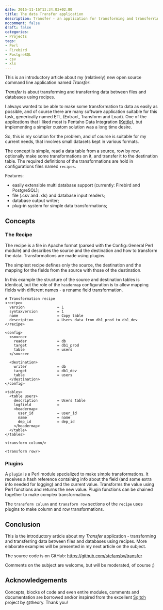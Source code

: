 ```yaml
---
date: 2015-11-16T13:34:03+02:00
title: The data Transfer application
description: Transfer - an application for transforming and transferring data
nocomment: false
draft: false
categories:
- Projects
tags:
- Perl
- Firebird
- PostgreSQL
- csv
- xls
---
```


This is an introductory article about my (relatively) new open source
command line application named *Transfer*.

*Transfer* is about transforming and transferring data between files and
databases using recipes.

<!--more-->

I always wanted to be able to make some transformation to data as
easily as possible, and of course there are many software application
suitable for this task, generically named ETL (Extract, Transform and
Load).  One of the applications that I liked most is Pentaho Data
Integration
([Kettle](http://community.pentaho.com/projects/data-integration/)),
but implementing a simpler custom solution was a long time desire.

So, this is my solution for the problem, and of course is suitable for
my current needs, that involves small datasets kept in various
formats.

The concept is simple, read a data table from a source, row by row,
optionally make some transformations on it, and transfer it to the
destination table.  The required definitions of the transformations
are hold in configurations files named `recipes`.


Features:

- easily extensible multi database support (currently: Firebird and PostgreSQL);
- file (.csv and .xls) and database input readers;
- database output writer;
- plug-in system for simple data transformations;

## Concepts

### The Recipe ###

The recipe is a file in Apache format (parsed with the Config::General
Perl module) and describes the source and the destination and how to
transform the data.  Transformations are made using plugins.

The simplest recipe defines only the source, the destination and the
mapping for the fields from the source with those of the destination.

In this example the structure of the source and destination tables is
identical, but the role of the `headermap` configuration is to allow
mapping fields with different names - a rename field transformation.


```
# Transformation recipe
<recipe>
  version               = 1
  syntaxversion         = 1
  name                  = Copy table
  description           = Users data from db1_prod to db1_dev
</recipe>

<config>
  <source>
    reader              = db
    target              = db1_prod
    table               = users
  </source>

  <destination>
    writer              = db
    target              = db1_dev
    table               = users
  </destination>
</config>

<tables>
  <table users>
    description         = Users table
    logfield            =
    <headermap>
      user_id           = user_id
      name              = name
      dep_id            = dep_id
    </headermap>
  </table>
</tables>

<transform column/>

<transform row/>
```

### Plugins ###

A `plugin` is a Perl module specialized to make simple transformations.
It receives a hash reference containing info about the field (and some
extra info needed for logging) and the current value.  Transforms the
value using Perl functions and returns the new value.  Plugin
functions can be chained together to make complex transformations.

The `transform column` and `transform row` sections of the `recipe`
uses plugins to make column and row transformations.


## Conclusion ##

This is the introductory article about my *Transfer* application -
transforming and transferring data between files and databases using
recipes.  More elaborate examples will be presented in my next article
on the subject.

The source code is on GitHub: https://github.com/stefansbv/transfer

Comments on the subject are welcome, but will be moderated, of course ;)


## Acknowledgements ##

Concepts, blocks of code and even entire modules, comments and
documentation are borrowed and/or inspired from the excellent
[Sqitch](https://github.com/theory/sqitch) project by @theory.  Thank
you!
